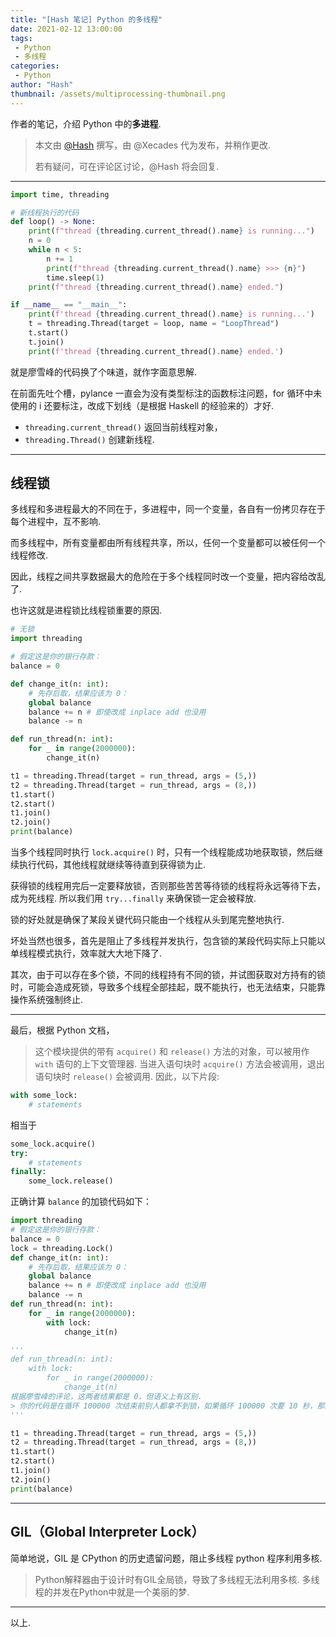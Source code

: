 ```yaml
---
title: "[Hash 笔记] Python 的多线程"
date: 2021-02-12 13:00:00
tags:
 - Python
 - 多线程
categories:
 - Python
author: "Hash"
thumbnail: /assets/multiprocessing-thumbnail.png
---
```


作者的笔记，介绍 Python 中的**多进程**.
 
 > 本文由 [@Hash](https://one.wh0th.ink/) 撰写，由 @Xecades 代为发布，并稍作更改.
 > 
 > 若有疑问，可在评论区讨论，@Hash 将会回复.

<!-- more -->

---

```py
import time, threading

# 新线程执行的代码
def loop() -> None:
    print(f"thread {threading.current_thread().name} is running...")
    n = 0
    while n < 5:
        n += 1
        print(f"thread {threading.current_thread().name} >>> {n}")
        time.sleep(1)
    print(f"thread {threading.current_thread().name} ended.")

if __name__ == "__main__":
    print(f'thread {threading.current_thread().name} is running...')
    t = threading.Thread(target = loop, name = "LoopThread")
    t.start()
    t.join()
    print(f'thread {threading.current_thread().name} ended.')
```

就是廖雪峰的代码换了个味道，就作字面意思解.

在前面先吐个槽，pylance 一直会为没有类型标注的函数标注问题，for 循环中未使用的 i 还要标注，改成下划线（是根据 Haskell 的经验来的）才好.

 - `threading.current_thread()` 返回当前线程对象，
 - `threading.Thread()` 创建新线程.

----

## 线程锁

多线程和多进程最大的不同在于，多进程中，同一个变量，各自有一份拷贝存在于每个进程中，互不影响.

而多线程中，所有变量都由所有线程共享，所以，任何一个变量都可以被任何一个线程修改.

因此，线程之间共享数据最大的危险在于多个线程同时改一个变量，把内容给改乱了.

也许这就是进程锁比线程锁重要的原因.

```py
# 无锁
import threading

# 假定这是你的银行存款：
balance = 0

def change_it(n: int):
    # 先存后取，结果应该为 0：
    global balance
    balance += n # 即使改成 inplace add 也没用
    balance -= n

def run_thread(n: int):
    for _ in range(2000000):
        change_it(n)

t1 = threading.Thread(target = run_thread, args = (5,))
t2 = threading.Thread(target = run_thread, args = (8,))
t1.start()
t2.start()
t1.join()
t2.join()
print(balance)
```

当多个线程同时执行 `lock.acquire()` 时，只有一个线程能成功地获取锁，然后继续执行代码，其他线程就继续等待直到获得锁为止.

获得锁的线程用完后一定要释放锁，否则那些苦苦等待锁的线程将永远等待下去，成为死线程. 所以我们用 `try...finally` 来确保锁一定会被释放.

锁的好处就是确保了某段关键代码只能由一个线程从头到尾完整地执行.

坏处当然也很多，首先是阻止了多线程并发执行，包含锁的某段代码实际上只能以单线程模式执行，效率就大大地下降了.

其次，由于可以存在多个锁，不同的线程持有不同的锁，并试图获取对方持有的锁时，可能会造成死锁，导致多个线程全部挂起，既不能执行，也无法结束，只能靠操作系统强制终止.

---

最后，根据 Python 文档，

> 这个模块提供的带有 `acquire()` 和 `release()` 方法的对象，可以被用作 `with` 语句的上下文管理器. 当进入语句块时 `acquire()` 方法会被调用，退出语句块时 `release()` 会被调用. 因此，以下片段:

```py
with some_lock:
    # statements
```

相当于

```py
some_lock.acquire()
try:
    # statements
finally:
    some_lock.release()
```

正确计算 `balance` 的加锁代码如下：

```py
import threading
# 假定这是你的银行存款：
balance = 0
lock = threading.Lock()
def change_it(n: int):
    # 先存后取，结果应该为 0：
    global balance
    balance += n # 即使改成 inplace add 也没用
    balance -= n
def run_thread(n: int):
    for _ in range(2000000):
        with lock:
            change_it(n)

'''
def run_thread(n: int):
    with lock:
        for _ in range(2000000):
            change_it(n)
根据廖雪峰的评论，这两者结果都是 0，但语义上有区别.
> 你的代码是在循环 100000 次结束前别人都拿不到锁，如果循环 100000 次要 10 秒，那其他拿锁线程就必须等 10 秒.
'''

t1 = threading.Thread(target = run_thread, args = (5,))
t2 = threading.Thread(target = run_thread, args = (8,))
t1.start()
t2.start()
t1.join()
t2.join()
print(balance)
```

<!-- placeholder -->

---

## GIL（Global Interpreter Lock）

简单地说，GIL 是 CPython 的历史遗留问题，阻止多线程 python 程序利用多核. 

> Python解释器由于设计时有GIL全局锁，导致了多线程无法利用多核. 多线程的并发在Python中就是一个美丽的梦.

---

以上.
